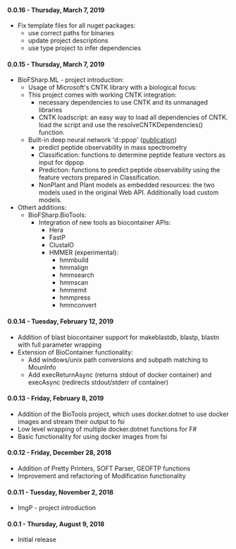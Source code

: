 #### 0.0.16 - Thursday, March 7, 2019
 * Fix template files for all nuget packages: 
   * use correct paths for binaries
   * update project descriptions
   * use type project to infer dependencies

#### 0.0.15 - Thursday, March 7, 2019
 * BioFSharp.ML - project introduction:
   * Usage of Microsoft's CNTK library with a biological focus:
   * This project comes with working CNTK integration:
      * necessary dependencies to use CNTK and its unmanaged libraries
      * CNTK loadscript: an easy way to load all dependencies of CNTK. load the script and use the resolveCNTKDependencies() function.
   * Built-in deep neural network 'd::ppop' ([publication](https://www.frontiersin.org/articles/10.3389/fpls.2018.01559/full))
     * predict peptide observability in mass spectrometry
     * Classification: functions to determine peptide feature vectors as input for dppop
     * Prediction: functions to predict peptide observability using the feature vectors prepared in Classification.
     * NonPlant and Plant models as embedded resources: the two models used in the original Web API. Additionally load custom models.
 * Othert additions:
   * BioFSharp.BioTools:
     * Integration of new tools as biocontainer APIs:
       * Hera
       * FastP
       * ClustalO
       * HMMER (experimental):
         * hmmbuild
         * hmmalign
         * hmmsearch
         * hmmscan
         * hmmemit
         * hmmpress
         * hmmconvert

#### 0.0.14 - Tuesday, February 12, 2019
 * Addition of blast biocontainer support for makeblastdb, blastp, blastn with full parameter wrapping
 * Extension of BioContainer functionality:
   * Add windows/unix path conversions and subpath matching to MounInfo
   * Add execReturnAsync (returns stdout of docker container) and execAsync (redirects stdout/stderr of container)

#### 0.0.13 - Friday, February 8, 2019
* Addition of the BioTools project, which uses docker.dotnet to use docker images and stream their output to fsi
* Low level wrapping of multiple docker.dotnet functions for F#
* Basic functionality for using docker images from fsi

#### 0.0.12 - Friday, December 28, 2018
* Addition of Pretty Printers, SOFT Parser, GEOFTP functions
* Improvement and refactoring of Modification functionality

#### 0.0.11 - Tuesday, November 2, 2018
* ImgP - project introduction

#### 0.0.1 - Thursday, August 9, 2018
* Initial release

